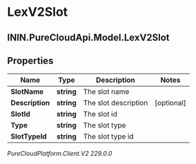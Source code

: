 # LexV2Slot

## ININ.PureCloudApi.Model.LexV2Slot

## Properties

|Name | Type | Description | Notes|
|------------ | ------------- | ------------- | -------------|
| **SlotName** | **string** | The slot name | |
| **Description** | **string** | The slot description | [optional] |
| **SlotId** | **string** | The slot id | |
| **Type** | **string** | The slot type | |
| **SlotTypeId** | **string** | The slot type id | |



_PureCloudPlatform.Client.V2 229.0.0_
